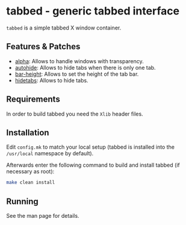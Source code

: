 # tabbed - generic tabbed interface

`tabbed` is a simple tabbed X window container.


## Features & Patches

- [alpha](https://tools.suckless.org/tabbed/patches/alpha/): Allows to handle windows with transparency.
- [autohide](https://tools.suckless.org/tabbed/patches/autohide/): Allows to hide tabs when there is only one tab.
- [bar-height](https://tools.suckless.org/tabbed/patches/bar-height/): Allows to set the height of the tab bar.
- [hidetabs](https://tools.suckless.org/tabbed/patches/hidetabs/): Allows to hide tabs.

## Requirements

In order to build tabbed you need the `Xlib` header files.

## Installation

Edit `config.mk` to match your local setup (tabbed is installed into the `/usr/local` namespace by default).

Afterwards enter the following command to build and install tabbed
(if necessary as root):

```bash
make clean install
```

## Running

See the man page for details.
